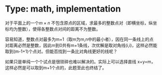 # Type: math, implementation

对于平面上的一个$m\times n$ 不包含原点的区域，求最多的整数点对（即横坐标，纵坐标均为整数），使得各整数点对间的距离不为整数。

容易知道，整数点对最多为m+1（取m为m,n中的最小者），因在同一条线上的点对距离必然是整数，因此m到0共有m+1条线，次优解是取对角线(i,i)，这样必然能取到(m-1+1)个点对。但能否找到一条比对角线更好的线呢？

如果只是单纯一个个试点是很琐碎也难以解决的。实际上可以选择直线 x+y=m，这样必然是可以取到m+1个点的，此题至此也终结了。